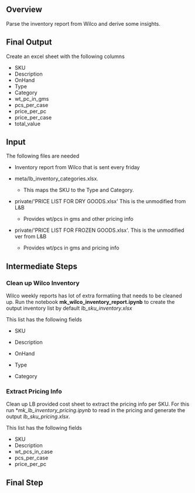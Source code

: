 ## Overview
Parse the inventory report from Wilco and derive some insights.


## Final Output
Create an excel sheet with the following columns

* SKU
* Description
* OnHand
* Type
* Category
* wt_pc_in_gms
* pcs_per_case
* price_per_pc
* price_per_case
* total_value

## Input
The following files are needed

* Inventory report from Wilco that is sent every friday

* meta/lb_inventory_categories.xlsx.

    * This maps the SKU to the Type and Category.

* private/'PRICE LIST FOR DRY GOODS.xlsx' This is the unmodified from L&B
    * Provides wt/pcs in gms and other pricing info

* private/'PRICE LIST FOR FROZEN GOODS.xlsx'. This is the unmodified ver from L&B
    * Provides wt/pcs in gms and pricing info

## Intermediate Steps

### Clean up  Wilco Inventory
Wilco weekly reports has lot of extra formatiing that needs to be cleaned up. Run the notebook **mk_wilco_inventory_report.ipynb** to create the output inventory list by default *lb_sku_inventory.xlsx*

This list has the following fields

* SKU

* Description

* OnHand

* Type

* Category

### Extract Pricing Info
Clean up LB provided cost sheet to extract the pricing info per SKU. For this run **mk_lb_inventory_pricing.ipynb* to read in the pricing and generate the output *lb_sku_pricing.xlsx*.

This list has the following fields

* SKU
* Description
* wt_pcs_in_case
* pcs_per_case
* price_per_pc

## Final Step










